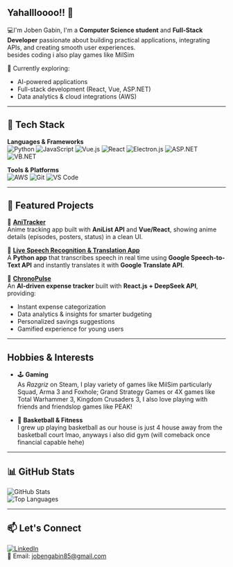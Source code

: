 ## Yahallloooo!! 👋

💻I'm Joben Gabin, I'm a **Computer Science student** and **Full-Stack Developer** passionate about building practical applications, integrating APIs, and creating smooth user experiences.  
besides coding i also play games like MilSim

🌱 Currently exploring:
- AI-powered applications
- Full-stack development (React, Vue, ASP.NET)
- Data analytics & cloud integrations (AWS)

---


## 🔧 Tech Stack

**Languages & Frameworks**  
![Python](https://img.shields.io/badge/Python-3776AB?logo=python&logoColor=white)
![JavaScript](https://img.shields.io/badge/JavaScript-F7DF1E?logo=javascript&logoColor=black)
![Vue.js](https://img.shields.io/badge/Vue.js-35495E?logo=vue.js&logoColor=4FC08D)
![React](https://img.shields.io/badge/React-20232A?logo=react&logoColor=61DAFB)
![Electron.js](https://img.shields.io/badge/Electron-47848F?logo=electron&logoColor=white)
![ASP.NET](https://img.shields.io/badge/ASP.NET-512BD4?logo=.net&logoColor=white)
![VB.NET](https://img.shields.io/badge/VB.NET-5C2D91?logo=.net&logoColor=white)

**Tools & Platforms**  
![AWS](https://img.shields.io/badge/AWS-232F3E?logo=amazonaws&logoColor=white)
![Git](https://img.shields.io/badge/Git-F05032?logo=git&logoColor=white)
![VS Code](https://img.shields.io/badge/VS%20Code-007ACC?logo=visualstudiocode&logoColor=white)

---

## 🚀 Featured Projects

🔹 [**AniTracker**](https://github.com/Barbatos-Tirpitz/AniTracker)  
Anime tracking app built with **AniList API** and **Vue/React**, showing anime details (episodes, posters, status) in a clean UI.

🔹 [**Live Speech Recognition & Translation App**](https://github.com/Barbatos-Tirpitz/Speech_Recognition_Translation.py)  
A **Python app** that transcribes speech in real time using **Google Speech-to-Text API** and instantly translates it with **Google Translate API**.

🔹 [**ChronoPulse**](https://github.com/ethfin/ChronoPulse-Revision)  
An **AI-driven expense tracker** built with **React.js + DeepSeek API**, providing:  
- Instant expense categorization  
- Data analytics & insights for smarter budgeting  
- Personalized savings suggestions  
- Gamified experience for young users  

---

##  Hobbies & Interests

- 🕹 **Gaming**  
  As *Razgriz* on Steam, I play variety of games like MilSim particularly Squad, Arma 3 and Foxhole;  Grand Strategy Games or 4X games like Total Warhammer 3, Kingdom Crusaders 3, I also love playing with friends and friendslop games like PEAK! 

- 🏀 **Basketball & Fitness**  
  I grew up playing basketball as our house is just 4 house away from the basketball court lmao, anyways i also did gym (will comeback once financial capable hehe)

---

## 📊 GitHub Stats

![GitHub Stats](https://github-readme-stats.vercel.app/api?username=Barbatos-Tirpitz&show_icons=true&theme=tokyonight)  
![Top Languages](https://github-readme-stats.vercel.app/api/top-langs/?username=Barbatos-Tirpitz&layout=compact&theme=tokyonight)  

---

## 📫 Let's Connect
[![LinkedIn](https://img.shields.io/badge/LinkedIn-blue?logo=linkedin&logoColor=white)](https://linkedin.com/in/joben-gabin)  
📧 Email: jobengabin85@gmail.com

